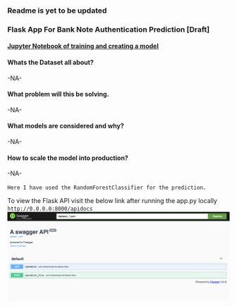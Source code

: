 ### Readme is yet to be updated

### Flask App For Bank Note Authentication Prediction [Draft]

#### [Jupyter Notebook of training and creating a model](https://github.com/KarthikKaiplody/ML_Apps/blob/master/Bank_Note_Authentication_App/Bank-Note-Authentication.ipynb)

#### Whats the Dataset all about?
-NA-

#### What problem will this be solving.
-NA-

#### What models are considered and why?
-NA-

#### How to scale the model into production?
-NA-

 `Here I have used the RandomForestClassifier for the prediction.`

To view the Flask API visit the below link after running the app.py locally `http://0.0.0.0:8000/apidocs`
 <img src="https://github.com/KarthikKaiplody/ML_Apps/blob/master/Bank_Note_Authentication_App/API_screenshot.png">


